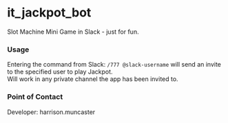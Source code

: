 # it_jackpot_bot
Slot Machine Mini Game in Slack - just for fun.

### Usage
Entering the command from Slack: `/777 @slack-username` will send an invite to the specified user to play Jackpot.
<br>
Will work in any private channel the app has been invited to.

### Point of Contact
Developer: harrison.muncaster

